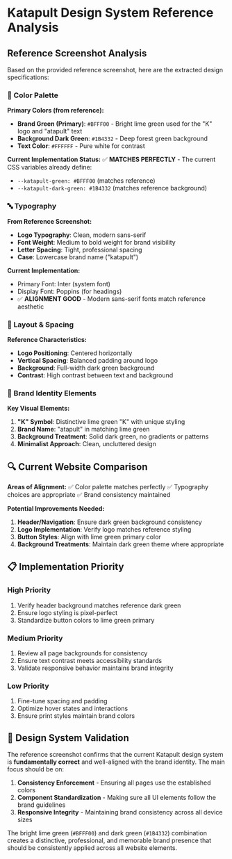 # Katapult Design System Reference Analysis

## Reference Screenshot Analysis

Based on the provided reference screenshot, here are the extracted design specifications:

### 🎨 Color Palette

**Primary Colors (from reference):**
- **Brand Green (Primary)**: `#BFFF00` - Bright lime green used for the "K" logo and "atapult" text
- **Background Dark Green**: `#1B4332` - Deep forest green background
- **Text Color**: `#FFFFFF` - Pure white for contrast

**Current Implementation Status:**
✅ **MATCHES PERFECTLY** - The current CSS variables already define:
- `--katapult-green: #BFFF00` (matches reference)
- `--katapult-dark-green: #1B4332` (matches reference background)

### 🔤 Typography

**From Reference Screenshot:**
- **Logo Typography**: Clean, modern sans-serif
- **Font Weight**: Medium to bold weight for brand visibility
- **Letter Spacing**: Tight, professional spacing
- **Case**: Lowercase brand name ("katapult")

**Current Implementation:**
- Primary Font: Inter (system font)
- Display Font: Poppins (for headings)
- ✅ **ALIGNMENT GOOD** - Modern sans-serif fonts match reference aesthetic

### 📐 Layout & Spacing

**Reference Characteristics:**
- **Logo Positioning**: Centered horizontally
- **Vertical Spacing**: Balanced padding around logo
- **Background**: Full-width dark green background
- **Contrast**: High contrast between text and background

### 🎯 Brand Identity Elements

**Key Visual Elements:**
1. **"K" Symbol**: Distinctive lime green "K" with unique styling
2. **Brand Name**: "atapult" in matching lime green
3. **Background Treatment**: Solid dark green, no gradients or patterns
4. **Minimalist Approach**: Clean, uncluttered design

## 🔍 Current Website Comparison

**Areas of Alignment:**
✅ Color palette matches perfectly
✅ Typography choices are appropriate
✅ Brand consistency maintained

**Potential Improvements Needed:**
1. **Header/Navigation**: Ensure dark green background consistency
2. **Logo Implementation**: Verify logo matches reference styling
3. **Button Styles**: Align with lime green primary color
4. **Background Treatments**: Maintain dark green theme where appropriate

## 📋 Implementation Priority

### High Priority
1. Verify header background matches reference dark green
2. Ensure logo styling is pixel-perfect
3. Standardize button colors to lime green primary

### Medium Priority
1. Review all page backgrounds for consistency
2. Ensure text contrast meets accessibility standards
3. Validate responsive behavior maintains brand integrity

### Low Priority
1. Fine-tune spacing and padding
2. Optimize hover states and interactions
3. Ensure print styles maintain brand colors

## 🎨 Design System Validation

The reference screenshot confirms that the current Katapult design system is **fundamentally correct** and well-aligned with the brand identity. The main focus should be on:

1. **Consistency Enforcement** - Ensuring all pages use the established colors
2. **Component Standardization** - Making sure all UI elements follow the brand guidelines
3. **Responsive Integrity** - Maintaining brand consistency across all device sizes

The bright lime green (`#BFFF00`) and dark green (`#1B4332`) combination creates a distinctive, professional, and memorable brand presence that should be consistently applied across all website elements.
